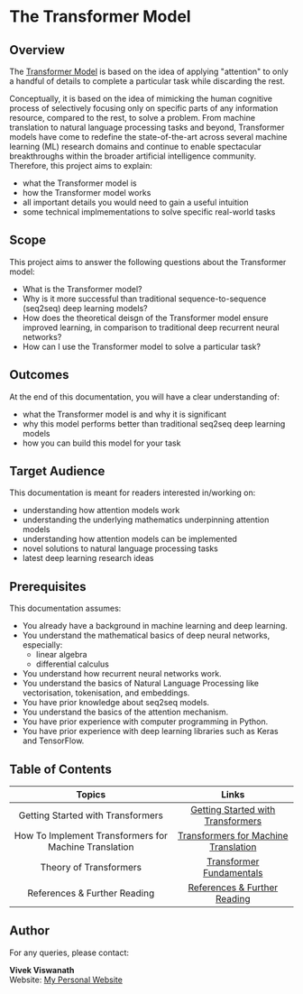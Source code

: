 # The Transformer Model



## Overview

The [Transformer Model](http://papers.nips.cc/paper/7181-attention-is-all-you-need.pdf) is based on the idea of applying "attention" to only a handful of details to complete a particular task while discarding the rest.   

Conceptually, it is based on the idea of mimicking the human cognitive process of selectively focusing only on specific parts of any information resource, compared to the rest, to solve a problem. From machine translation to natural language processing tasks and beyond, Transformer models have come to redefine the state-of-the-art across several machine learning (ML) research domains and continue to enable spectacular breakthroughs within the broader artificial intelligence community. Therefore, this project aims to explain:

* what the Transformer model is
* how the Transformer model works
* all important details you would need to gain a useful intuition
* some technical implmementations to solve specific real-world tasks



## Scope

This project aims to answer the following questions about the Transformer model:

* What is the Transformer model?
* Why is it more successful than traditional sequence-to-sequence (seq2seq) deep learning models?
* How does the theoretical deisgn of the Transformer model ensure improved learning, in comparison to traditional deep recurrent neural networks?
* How can I use the Transformer model to solve a particular task?



## Outcomes 

At the end of this documentation, you will have a clear understanding of:

* what the Transformer model is and why it is significant
* why this model performs better than traditional seq2seq deep learning models
* how you can build this model for your task



## Target Audience

This documentation is meant for readers interested in/working on:
* understanding how attention models work
* understanding the underlying mathematics underpinning attention models
* understanding how attention models can be implemented
* novel solutions to natural language processing tasks
* latest deep learning research ideas



## Prerequisites

This documentation assumes:

* You already have a background in machine learning and deep learning. 
* You understand the mathematical basics of deep neural networks, especially:
  * linear algebra
  * differential calculus
* You understand how recurrent neural networks work.
* You understand the basics of Natural Language Processing like vectorisation, tokenisation, and embeddings.
* You have prior knowledge about seq2seq models.
* You understand the basics of the attention mechanism.
* You have prior experience with computer programming in Python.
* You have prior experience with deep learning libraries such as Keras and TensorFlow.



## Table of Contents

| Topics | Links |
| :------:| :-----: |
| Getting Started with Transformers| [Getting Started with Transformers](/Transformer%3A%20Product%20Documentation/The%20Transformer%20Model/Getting%20Started.md)
| How To Implement Transformers for Machine Translation | [Transformers for Machine Translation](/Transformer%3A%20Product%20Documentation/The%20Transformer%20Model/How%20to%20use%20Transformers%20for%20Translation.md)
| Theory of Transformers| [Transformer Fundamentals](/Transformer%3A%20Product%20Documentation/The%20Transformer%20Model/Important%20Concepts.md)
| References & Further Reading | [References & Further Reading](/Transformer%3A%20Product%20Documentation/The%20Transformer%20Model/References%20and%20Further%20Reading.md)


  

## Author

For any queries, please contact:  

**Vivek Viswanath**  
Website: [My Personal Website](https://vivekviswa.net/)




